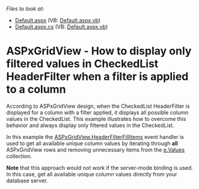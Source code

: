 <!-- default file list -->
*Files to look at*:

* [Default.aspx](./CS/WebSite/Default.aspx) (VB: [Default.aspx.vb](./VB/WebSite/Default.aspx.vb))
* [Default.aspx.cs](./CS/WebSite/Default.aspx.cs) (VB: [Default.aspx.vb](./VB/WebSite/Default.aspx.vb))
<!-- default file list end -->
# ASPxGridView - How to display only filtered values in CheckedList HeaderFilter when a filter is applied to a column


<p>According to ASPxGridView design, when the CheckedList HeaderFilter is displayed for a column with a filter applied, it displays all possible column values in the CheckedList. This example illustrates how to overcome this behavior and always display only filtered values in the CheckedList. </p><p>In this example the <a href="http://documentation.devexpress.com/#AspNet/DevExpressWebASPxGridViewASPxGridView_HeaderFilterFillItemstopic"><u>ASPxGridView.HeaderFilterFillItems</u></a>  event handler is used to get all available unique column values by iterating through <strong>all</strong> ASPxGridView rows and removing unnecessary items from the  <a href="http://documentation.devexpress.com/#AspNet/DevExpressWebASPxGridViewASPxGridViewHeaderFilterEventArgs_Valuestopic"><u>e.Values</u></a> collection.</p><p><strong>Note</strong> that this approach would not work if the server-mode binding is used. In this case, get all available unique column values directly from your database server.</p>

<br/>


